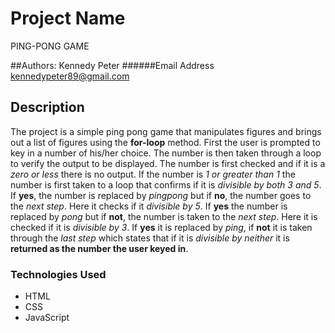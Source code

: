 # Project Name
PING-PONG GAME

##Authors:
Kennedy Peter
######Email Address
kennedypeter89@gmail.com


## Description

The project is a simple ping pong game that manipulates figures and brings out a list of figures using the **for-loop** method.
First the user is prompted to key in a number of his/her choice. The number is then taken through a loop to verify the output to be displayed.
The number is first checked and if it is a *zero or less* there is no output. If the number is *1 or greater than 1* the number is first taken to a loop that
confirms if it is *divisible by both 3 and 5*. If **yes**, the number is replaced by *pingpong* but if **no**, the number goes to the *next step*. Here it checks if it *divisible by 5*. If **yes** the number is replaced by *pong* but if **not**, the number is taken to the *next step*. Here it is checked if it is *divisible by 3*. If **yes** it is replaced by *ping*, if **not** it is taken through the *last step* which states that if it is *divisible by neither* it is **returned as the number the user keyed in**.  

### Technologies Used
* HTML
* CSS
* JavaScript
